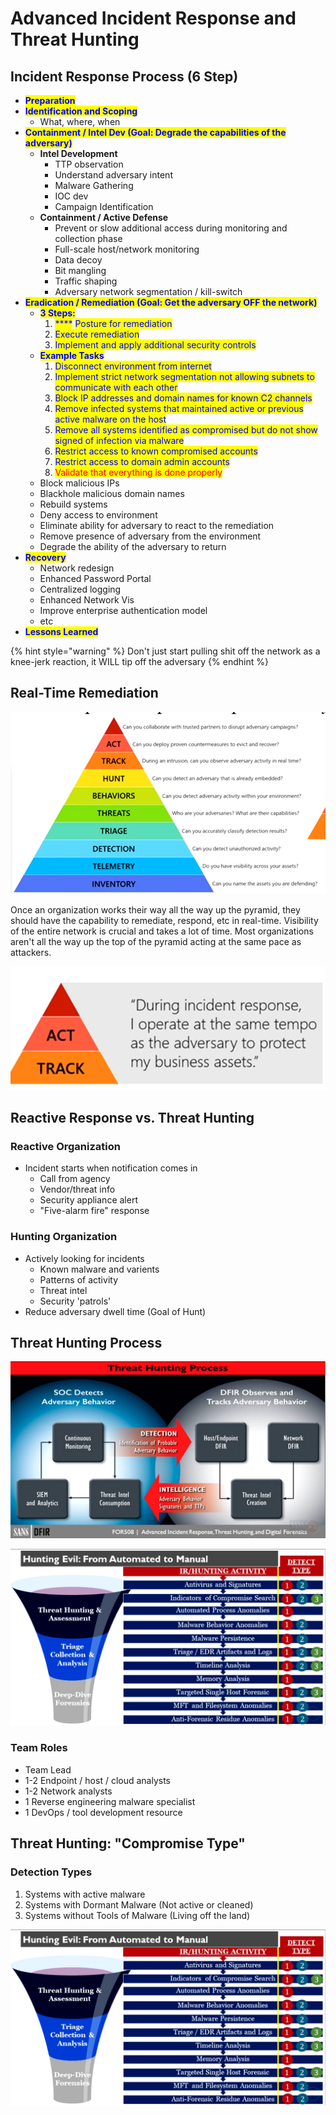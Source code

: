 # Advanced Incident Response and Threat Hunting

## Incident Response Process (6 Step)

* <mark style="color:blue;">**Preparation**</mark>
* <mark style="color:blue;">**Identification and Scoping**</mark>
  * What, where, when
* <mark style="color:blue;">**Containment / Intel Dev (Goal: Degrade the capabilities of the adversary)**</mark>
  * **Intel Development**
    * TTP observation
    * Understand adversary intent
    * Malware Gathering
    * IOC dev
    * Campaign Identification
  * **Containment / Active Defense**
    * Prevent or slow additional access during monitoring and collection phase
    * Full-scale host/network monitoring
    * Data decoy
    * Bit mangling
    * Traffic shaping
    * Adversary network segmentation / kill-switch
* <mark style="color:blue;">**Eradication / Remediation (Goal: Get the adversary OFF the network)**</mark>
  * <mark style="color:blue;">**3 Steps:**</mark>
    1. &#x20;<mark style="color:blue;">****</mark> <mark style="color:blue;"></mark><mark style="color:blue;">Posture for remediation</mark>
    2. <mark style="color:blue;">Execute remediation</mark>
    3. <mark style="color:blue;">Implement and apply additional security controls</mark>
  * <mark style="color:blue;">**Example Tasks**</mark>
    1. <mark style="color:blue;">Disconnect environment from internet</mark>
    2. <mark style="color:blue;">Implement strict network segmentation not allowing subnets to communicate with each other</mark>
    3. <mark style="color:blue;">Block IP addresses and domain names for known C2 channels</mark>
    4. <mark style="color:blue;">Remove infected systems that maintained active or previous active malware on the host</mark>
    5. <mark style="color:blue;">Remove all systems identified as compromised but do not show signed of infection via malware</mark>
    6. <mark style="color:blue;">Restrict access to known compromised accounts</mark>
    7. <mark style="color:blue;">Restrict access to domain admin accounts</mark>
    8. <mark style="color:red;">Validate that everything is done properly</mark>
  * Block malicious IPs
  * Blackhole malicious domain names
  * Rebuild systems
  * Deny access to environment
  * Eliminate ability for adversary to react to the remediation
  * Remove presence of adversary from the environment
  * Degrade the ability of the adversary to return
* <mark style="color:blue;">**Recovery**</mark>
  * Network redesign
  * Enhanced Password Portal
  * Centralized logging
  * Enhanced Network Vis
  * Improve enterprise authentication model
  * etc
* <mark style="color:blue;">**Lessons Learned**</mark>

{% hint style="warning" %}
Don't just start pulling shit off the network as a knee-jerk reaction, it WILL tip off the adversary
{% endhint %}

## &#x20;Real-Time Remediation

![Traditional Incident Response Model](<../../.gitbook/assets/image (23).png>)

Once an organization works their way all the way up the pyramid, they should have the capability to remediate, respond, etc in real-time. Visibility of the entire network is crucial and takes a lot of time. Most organizations aren't all the way up the top of the pyramid acting at the same pace as attackers.

![](<../../.gitbook/assets/image (65) (1).png>)

## Reactive Response vs. Threat Hunting

### Reactive Organization

* Incident starts when notification comes in
  * Call from agency
  * Vendor/threat info
  * Security appliance alert
  * "Five-alarm fire" response

### Hunting Organization

* Actively looking for incidents
  * Known malware and varients
  * Patterns of activity
  * Threat intel
  * Security 'patrols'
* Reduce adversary dwell time (Goal of Hunt)

## Threat Hunting Process

![](<../../.gitbook/assets/image (54).png>)

![Page 57 Book 1](<../../.gitbook/assets/image (32) (1).png>)

### Team Roles

* Team Lead
* 1-2 Endpoint / host / cloud analysts
* 1-2 Network analysts
* 1 Reverse engineering malware specialist
* 1 DevOps / tool development resource&#x20;

## Threat Hunting: "Compromise Type"

### Detection Types

1. Systems with active malware
2. Systems with Dormant Malware (Not active or cleaned)
3. Systems without Tools of Malware (Living off the land)

![The numbers are associated with the Compromise Type above](<../../.gitbook/assets/image (41).png>)
